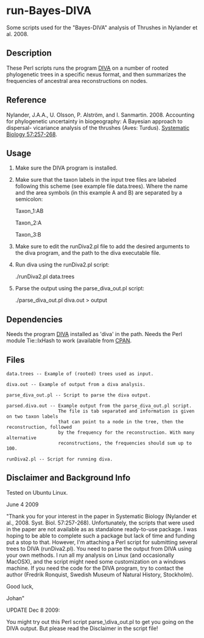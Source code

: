 run-Bayes-DIVA
==============

Some scripts used for the "Bayes-DIVA" analysis of Thrushes in Nylander et al. 2008.


Description
-----------

These Perl scripts runs the program [DIVA](http://sourceforge.net/projects/diva) on a number of rooted phylogenetic trees in a specific nexus format, and then summarizes the frequencies of ancestral area reconstructions on nodes.


Reference
---------

Nylander, J.A.A., U. Olsson, P. Alstr&ouml;m, and I. Sanmartin. 2008. Accounting for phylogenetic uncertainty in biogeography: A Bayesian approach to dispersal- vicariance analysis of the thrushes (Aves: Turdus). [Systematic Biology 57:257-268](http://sysbio.oxfordjournals.org/content/57/2/257.abstract).


Usage
-----

1. Make sure the DIVA program is installed.

2. Make sure that the taxon labels in the input tree files are labeled following this scheme (see example file data.trees). Where the name and the area symbols (in this example A and B) are separated by a semicolon:

    Taxon\_1:AB

    Taxon\_2:A

    Taxon\_3:B

3. Make sure to edit the runDiva2.pl file to add the desired arguments to the diva program, and the path to the diva executable file.

4. Run diva using the runDiva2.pl script:

    ./runDiva2.pl data.trees

5. Parse the output using the parse\_diva_out.pl script:

    ./parse\_diva\_out.pl diva.out > output


Dependencies
------------

Needs the program [DIVA](http://sourceforge.net/projects/diva) installed as 'diva' in the path.
Needs the Perl module Tie::IxHash to work (available from [CPAN](http://www.CPAN.org).


Files
-----

    data.trees -- Example of (rooted) trees used as input.

    diva.out -- Example of output from a diva analysis.

    parse_diva_out.pl -- Script to parse the diva output.

    parsed.diva.out -- Example output from the parse_diva_out.pl script.
                       The file is tab separated and information is given on two taxon labels
                       that can point to a node in the tree, then the reconstruction, followed
                       by the frequency for the reconstruction. With many alternative
                       reconstructions, the frequencies should sum up to 100.

    runDiva2.pl -- Script for running diva.



Disclaimer and Background Info
------------------------------

Tested on Ubuntu Linux.

June 4 2009

"Thank you for your interest in the paper in Systematic Biology (Nylander et al., 2008. Syst. Biol. 57:257-268). Unfortunately, the scripts that were used in the paper are not available as as standalone ready-to-use package. I was hoping to be able to complete such a package but lack of time and funding put a stop to that. However, I'm attaching a Perl script for submitting several trees to DIVA (runDiva2.pl). You need to parse the output from DIVA using your own methods. I run all my analysis on Linux (and occasionally MacOSX), and the script might need some customization on a windows machine. If you need the code for the DIVA program, try to contact the author (Fredrik Ronquist, Swedish Museum of Natural History, Stockholm).

Good luck,

Johan"

UPDATE Dec 8 2009:

You might try out this Perl script parse_\diva_out.pl to get you going on the DIVA output. But please read the Disclaimer in the script file!



